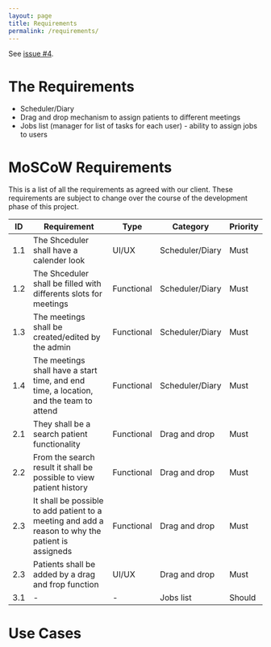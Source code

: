 ```yaml
---
layout: page
title: Requirements
permalink: /requirements/
---
```


See [issue #4](https://github.com/comp204p-team35/website/issues/4).

# The Requirements

- Scheduler/Diary
- Drag and drop mechanism to assign patients to different meetings
- Jobs list (manager for list of tasks for each user) - ability to assign jobs to users

# MoSCoW Requirements

This is a list of all the requirements as agreed with our client. These requirements are subject to change over the course of the development phase of this project.

| ID | Requirement | Type | Category | Priority |
|----|-------------|------|----------|----------|
| 1.1|The Shceduler shall have a calender look|UI/UX|Scheduler/Diary|Must|
| 1.2|The Shceduler shall be filled with differents slots for meetings|Functional|Scheduler/Diary|Must|
| 1.3|The meetings shall be created/edited by the admin|Functional|Scheduler/Diary|Must|
| 1.4|The meetings shall have a start time, and end time, a location, and the team to attend|Functional|Scheduler/Diary|Must|
| 2.1|They shall be a search patient functionality|Functional|Drag and drop|Must|
| 2.2|From the search result it shall be possible to view patient history|Functional|Drag and drop|Must|
| 2.3|It shall be possible to add patient to a meeting and add a reason to why the patient is assigneds|Functional|Drag and drop|Must|
| 2.3|Patients shall be added by a drag and frop function|UI/UX|Drag and drop|Must|
| 3.1|-|-|Jobs list|Should|  


# Use Cases
